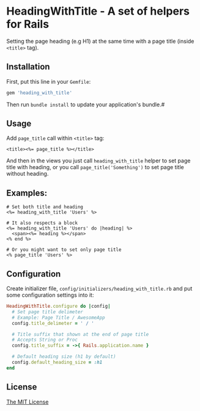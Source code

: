 # HeadingWithTitle - A set of helpers for Rails

Setting the page heading (e.g H1) at the same time with a page title (inside `<title>` tag).

## Installation

First, put this line in your `Gemfile`:

```ruby
gem 'heading_with_title'
```

Then run `bundle install` to update your application's bundle.# 

## Usage

Add `page_title` call within `<title>` tag:

```erb
<title><%= page_title %></title>
```

And then in the views you just call `heading_with_title` helper to set page title with
heading, or you call `page_title('Something')` to set page title without heading.

## Examples:
```erb
# Set both title and heading
<%= heading_with_title 'Users' %>

# It also respects a block
<%= heading_with_title 'Users' do |heading| %>
  <span><%= heading %></span>
<% end %>

# Or you might want to set only page title
<% page_title 'Users' %>
```
## Configuration

Create initializer file, `config/initializers/heading_with_title.rb` and put some
configuration settings into it:
```ruby
HeadingWithTitle.configure do |config|
  # Set page title delimeter
  # Example: Page Title / AwesomeApp
  config.title_delimeter = ' / '

  # Title suffix that shown at the end of page title
  # Accepts String or Proc
  config.title_suffix = ->{ Rails.application.name }

  # Default heading size (h1 by default)
  config.default_heading_size = :h1
end
```
## License

[The MIT License](https://github.com/tanraya/bootbox-rails/blob/master/MIT-LICENSE)
